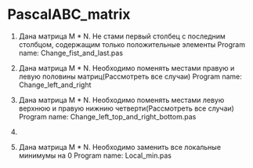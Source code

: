 # PascalABC_matrix

1) Дана матрица M * N. Не стами первый столбец с последним столбцом, содержащим только положительные элементы
  Program name: Change_fist_and_last.pas
  
2) Дана матрица M * N. Необходимо поменять местами правую и левую половины матриц(Рассмотреть все случаи)
	Program name: Change_left_and_right
	
3) Дана матрица M * N. Необходимо поменять местами левую верхнюю и правую нижнию четверти(Рассмотреть все случаи)
	Program name: Change_left_top_and_right_bottom.pas
	
4)

5) Дана матрица M * N. Необходимо заменить все локальные минимумы на 0
	Program name: Local_min.pas
